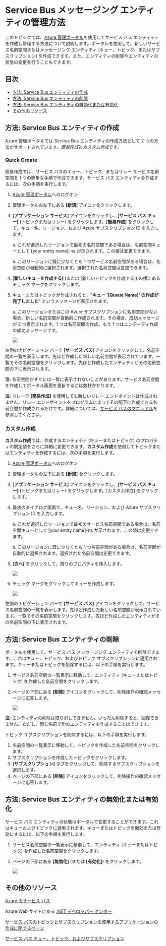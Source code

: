 <properties linkid="service-bus-manage-messaging-entitites" urlDisplayName="Traffic Manager" pageTitle="Manage Service Bus Messaging Entities - Azure" metaKeywords="" description="Learn how to create and manage your Service Bus entities using the Azure Management Portal." metaCanonical="" disqusComments="1" umbracoNaviHide="1" services="service-bus" documentationCenter="" title="How to Manage Service Bus Messaging Entities" authors="sethm" solutions="" />

<tags ms.service="service-bus" ms.workload="tbd" ms.tgt_pltfrm="na" ms.devlang="multiple" ms.topic="article" ms.date="01/01/1900" ms.author="sethm" />

# Service Bus メッセージング エンティティの管理方法

このトピックでは、[Azure 管理ポータル][Azure 管理ポータル]を使用してサービス バス エンティティを作成し管理する方法について説明します。ポータルを使用して、新しいサービス名前空間またはメッセージング エンティティ (キュー、トピック、またはサブスクリプション) を作成できます。また、エンティティの削除やエンティティの状態の変更を行うこともできます。

## 目次

-   [方法: Service Bus エンティティの作成][方法: Service Bus エンティティの作成]
-   [方法: Service Bus エンティティの削除][方法: Service Bus エンティティの削除]
-   [方法: Service Bus エンティティの無効化または有効化][方法: Service Bus エンティティの無効化または有効化]
-   [その他のリソース][その他のリソース]

## <span id="create"></span></a>方法: Service Bus エンティティの作成

Azure 管理ポータルでは Service Bus エンティティの作成方法として 2 つの方法がサポートされています。*簡易作成*と*カスタム作成*です。

### Quick Create

簡易作成では、サービス バスのキュー、トピック、またはリレー サービス名前空間を 1 つの簡単な手順で作成できます。サービス バス エンティティを作成するには、次の手順を実行します。

1.  [Azure 管理ポータル][Azure 管理ポータル]へのログオン
2.  管理ポータルの左下にある **[新規]** アイコンをクリックします。
3.  **[アプリケーション サービス]** アイコンをクリックし、**[サービス バス キュー]** (トピックまたはリレー) をクリックします。**[簡易作成]** をクリックして、キュー名、リージョン、および Azure サブスクリプション ID を入力します。

    a. これが選択したリージョンで最初の名前空間である場合は、名前空間キューとして [your entity name]-ns が示されます。この値は変更できます。

    b. このリージョンに既に少なくとも 1 つサービス名前空間がある場合は、名前空間が自動的に選択されます。選択された名前空間は変更できます。

4.  **[新しいキューを作成する]** (または [新しいトピックを作成する]) の横にあるチェック マークをクリックします。
5.  キューまたはトピックが作成されると、"**キュー '[Queue Name]' の作成が完了しました**" というメッセージが表示されます。

    a. このリージョンまたはこの Azure サブスクリプションに名前空間がない場合、新しい名前空間が自動的に作成されます。その場合、成功メッセージが 2 つ表示されます。1 つは名前空間の作成、もう 1 つはエンティティ作成の成功メッセージです。

    ![][0]

左側のナビゲーション バーで **[サービス バス]** アイコンをクリックして、名前空間の一覧を表示します。先ほど作成した新しい名前空間が表示されています。一覧でその名前空間をクリックします。先ほど作成したエンティティがその名前空間の下に表示されます。

**注:** 名前空間がすぐには一覧に表示されないことがあります。サービス名前空間を作成してポータル画面を更新するには数秒かかります。

**注:** リレーで **[簡易作成]** を使用しても新しいリレー エンドポイントは作成されません。リレー エンドポイントをプログラムによってその配下に作成できる名前空間が作成されるだけです。詳細については、[サービス バスのマニュアル][サービス バスのマニュアル]を参照してください。

### カスタム作成

**カスタム作成**では、作成するエンティティ (キューまたはトピック) のプロパティの既定値をさらに詳細に変更できます。**カスタム作成**を使用してトピックまたはエンティティを作成するには、次の手順を実行します。

1.  [Azure 管理ポータル][Azure 管理ポータル]へのログオン
2.  管理ポータルの左下にある **[新規]** をクリックします。
3.  **[アプリケーション サービス]** アイコンをクリックし、**[サービス バス キュー]** (トピックまたはリレー) をクリックします。[カスタム作成] をクリックします。
4.  最初のダイアログ画面で、キュー名、リージョン、および Azure サブスクリプション ID を入力します。

    a. これが選択したリージョンで最初のサービス名前空間である場合は、名前空間キューとして [your entity name]-ns が示されます。この値は変更できます。

    b. このリージョンに既に少なくとも 1 つ名前空間がある場合は、名前空間が自動的に選択されます。選択された名前空間は変更できます。

5.  **[次へ]** をクリックして、残りのプロパティを挿入します。

    ![][1]

6.  チェック マークをクリックしてキューを作成します。

    ![][2]

左側のナビゲーション バーで **[サービス バス]** アイコンをクリックして、サービス名前空間の一覧を表示します。先ほど作成した新しい名前空間が表示されています。一覧でその名前空間をクリックします。先ほど作成したエンティティがその名前空間の下に表示されます。

## <span id="delete"></span></a>方法: Service Bus エンティティの削除

ポータルを使用して、サービス バス メッセージング エンティティを削除できます。これはキュー、トピック、およびトピック サブスクリプションに適用されます。キューまたはトピックを削除するには、以下の手順を実行します。

1.  サービス名前空間の一覧表示に移動して、エンティティ (キューまたはトピック) を作成した名前空間をクリックします。
2.  ページの下部にある **[削除]** アイコンをクリックして、削除操作の確認メッセージに応答します。

    ![][3]

**注:** エンティティの削除は取り消しできません。いったん削除すると、回復できません。ただし、同じ名前で別のエンティティを作成することはできます。

トピック サブスクリプションを削除するには、以下の手順を実行します。

1.  名前空間の一覧表示に移動して、トピックを作成した名前空間をクリックします。
2.  サブスクリプションを作成したトピックをクリックします。
3.  **[サブスクリプション]** タブをクリックして、削除するサブスクリプションを選択します。
4.  ページの下部にある **[削除]** アイコンをクリックして、削除操作の確認メッセージに応答します。

## <span id="disableenable"></span></a>方法: Service Bus エンティティの無効化または有効化

サービス バス エンティティの状態はポータルで変更することができます。これはキューおよびトピックに適用されます。キューまたはトピックを無効または有効にするには、以下の手順を実行します。

1.  サービス名前空間の一覧表示に移動して、エンティティ (キューまたはトピック) を作成した名前空間をクリックします。
2.  ページの下部にある **[無効化]** (または **[有効化]**) をクリックします。

    ![][4]

## <span id="seealso"></span></a> その他のリソース

[Azure のサービス バス][Azure のサービス バス]

Azure Web サイトにある [.NET デベロッパー センター][.NET デベロッパー センター]

[サービス バスのトピックとサブスクリプションを使用するアプリケーションの作成に関するページ][サービス バスのトピックとサブスクリプションを使用するアプリケーションの作成に関するページ]

[サービス バス キュー、トピック、およびサブスクリプション][サービス バス キュー、トピック、およびサブスクリプション]

  [Azure 管理ポータル]: http://manage.windowsazure.com
  [方法: Service Bus エンティティの作成]: #create
  [方法: Service Bus エンティティの削除]: #delete
  [方法: Service Bus エンティティの無効化または有効化]: #disableenable
  [その他のリソース]: #seealso
  [0]: ./media/service-bus-manage-message-entities/QueueQuickCreate.png
  [サービス バスのマニュアル]: http://www.windowsazure.com/ja-jp/develop/net/how-to-guides/service-bus-relay/
  [1]: ./media/service-bus-manage-message-entities/AddQueue1.png
  [2]: ./media/service-bus-manage-message-entities/ConfigureQueue.png
  [3]: ./media/service-bus-manage-message-entities/DeleteEntity.png
  [4]: ./media/service-bus-manage-message-entities/DisableEnable.png
  [Azure のサービス バス]: http://go.microsoft.com/fwlink/?LinkId=266834
  [.NET デベロッパー センター]: http://go.microsoft.com/fwlink/?LinkID=262187
  [サービス バスのトピックとサブスクリプションを使用するアプリケーションの作成に関するページ]: http://go.microsoft.com/fwlink/?LinkId=264293
  [サービス バス キュー、トピック、およびサブスクリプション]: http://go.microsoft.com/fwlink/?LinkId=264291
